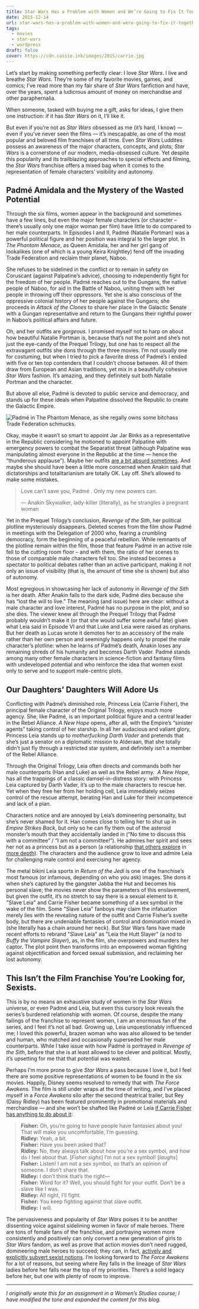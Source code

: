 ```yaml
---
title: Star Wars Has a Problem with Women and We’re Going to Fix It Together
date: 2015-12-14
url: star-wars-has-a-problem-with-women-and-were-going-to-fix-it-together
tags:
  - movies
  - star-wars
  - wordpress
draft: false
cover: https://cdn.cassie.ink/images/2015/carrie.jpg
---
```

Let’s start by making something perfectly clear: I love _Star Wars_. I live and breathe _Star Wars_. They’re some of my favorite movies, games, and comics; I’ve read more than my fair share of _Star Wars_ fanfiction and have, over the years, spent a ludicrous amount of money on merchandise and other paraphernalia.

When someone, tasked with buying me a gift, asks for ideas, I give them one instruction: if it has _Star Wars_ on it, I’ll like it.

But even if you’re not as _Star Wars_ obsessed as me (it’s hard, I know) — even if you’ve never seen the films — it’s inescapable, as one of the most popular and beloved film franchises of all time. Even _Star Wars_ Luddites possess an awareness of the major characters, concepts, and plots; _Star Wars_ is a cornerstone of our modern, media-obsessed culture. Yet despite this popularity and its trailblazing approaches to special effects and filming, the _Star Wars_ franchise offers a mixed bag when it comes to the representation of female characters’ visibility and autonomy.

## Padmé Amidala and the Mystery of the Wasted Potential
Through the six films, women appear in the background and sometimes have a few lines, but even the major female characters (or character – there’s usually only one major woman per film) have little to do compared to her male counterparts. In Episodes I and II, Padmé (Natalie Portman) was a powerful political figure and her position was integral to the larger plot. In _The Phantom Menace_, as Queen Amidala, her and her girl gang of lookalikes (one of which is a young Keira Knightley) fend off the invading Trade Federation and reclaim their planet, Naboo.

She refuses to be sidelined in the conflict or to remain in safety on Coruscant (against Palpatine’s advice), choosing to independently fight for the freedom of her people. Padmé reaches out to the Gungans, the native people of Naboo, for aid in the Battle of Naboo, uniting them with her people in throwing off their oppressors. Yet she is also conscious of the oppressive colonial history of her people against the Gungans; she proceeds in _Attack of the Clones_ to share her place in the Galactic Senate with a Gungan representative and return to the Gungans their rightful power in Naboo’s political affairs and future.

Oh, and her outfits are _gorgeous_. I promised myself not to harp on about how beautiful Natalie Portman is, because that’s not the point and she’s not just the eye-candy of the Prequel Trilogy, but one has to respect all the extravagant outfits she dons through the three movies. I’m not usually one for costuming, but when I tried to pick a favorite dress of Padmé’s I ended with five or ten top contenders that I couldn’t choose between. All of them draw from European and Asian traditions, yet mix in a beautifully cohesive _Star Wars_ fashion. It’s amazing, and they definitely suit both Natalie Portman and the character.

But above all else, Padmé is devoted to public service and democracy, and stands up for these ideals when Palpatine dissolved the Republic to create the Galactic Empire.

![Padmé in The Phantom Menace, as she regally owns some bitchass Trade Federation schmucks.](https://cdn.cassie.ink/images/2015/padme.jpg)

Okay, maybe it wasn’t so smart to appoint Jar Jar Binks as a representative in the Republic considering he motioned to appoint Palpatine with emergency powers to combat the Separatist threat (although Palpatine was manipulating almost everyone in the Republic at the time — hence the “thunderous applause”). Maybe her outfits [are a bit absurd sometimes](http://iharthdarth.livejournal.com/4552.html?page=8). And maybe she should have been a little more concerned when Anakin said that dictatorships and totalitarianism are totally OK. Lay off. She’s allowed to make some mistakes.

> Love can’t save you, Padmé . Only my new powers can.
> 
> — Anakin Skywalker, lady-killer (literally), as he strangles a pregnant woman

Yet in the Prequel Trilogy’s conclusion, _Revenge of the Sith_, her political plotline mysteriously disappears. Deleted scenes from the film show Padmé in meetings with the Delegation of 2000 who, fearing a crumbling democracy, form the beginning of a peaceful rebellion. While remnants of the plotline remain within the film, those that feature Padmé in an active role fell to the cutting room floor – and with them, the ratio of her scenes to those of comparable male characters fell too. She instead becomes a spectator to political debates rather than an active participant, making it not only an issue of visibility (that is, the amount of time she is shown) but also of autonomy.

Most egregious in showcasing her lack of autonomy in _Revenge of the Sith_ is her death. After Anakin falls to the dark side, Padmé dies because she has “lost the will to live.” The meaning (and issue) here are clear: without a male character and love interest, Padmé has no purpose in the plot, and so she dies. The viewer knew all through the Prequel Trilogy that Padmé probably wouldn’t make it (or that she would suffer some awful fate) given what Leia said in Episode VI and that Luke and Leia were raised as orphans. But her death as Lucas wrote it demotes her to an accessory of the male rather than her own person and seemingly happens only to propel the male character’s plotline: when he learns of Padmé’s death, Anakin loses any remaining shreds of his humanity and becomes Darth Vader. Padmé stands among many other female characters in science-fiction and fantasy films with undeveloped potential and who reinforce the idea that women exist only to serve and to support male-centric plots.

## Our Daughters’ Daughters Will Adore Us
Conflicting with Padmé’s diminished role, Princess Leia (Carrie Fisher), the principal female character of the Original Trilogy, enjoys much more agency. She, like Padmé, is an important political figure and a central leader in the Rebel Alliance. _A New Hope_ opens, after all, with the Empire’s “sinister agents” taking control of her starship. In all her audacious and valiant glory, Princess Leia stands up to _motherfucking Darth Vader_ and pretends that she’s just a senator on a diplomatic mission to Alderaan, that she totally didn’t just fly through a restricted star system, and definitely isn’t a member of the Rebel Alliance.

Through the Original Trilogy, Leia often directs and commands both her male counterparts (Han and Luke) as well as the Rebel army.  _A New Hope_, has all the trappings of a classic damsel-in-distress story: with Princess Leia captured by Darth Vader, it’s up to the male characters to rescue her. Yet when they free her from her holding cell, Leia immediately seizes control of the rescue attempt, berating Han and Luke for their incompetence and lack of a plan.

Characters notice and are annoyed by Leia’s domineering personality, but she’s never shamed for it. Han comes close to telling her to shut up in _Empire Strikes Back_, but only so he can fly them out of the asteroid monster’s mouth that they accidentally landed in (“No time to discuss this with a committee” / “I am not a committee!”). He admires her spirit and sees her not as a princess but as a person (a relationship [that others explore](http://decider.com/2015/05/04/han-solo-star-wars-secret-feminist/) in [more depth](https://noblealice.tumblr.com/post/94473568731/ugh-like-there-is-literally-no-canonical-evidence)). The characters and the audience grow to love and admire Leia for challenging male control and exercising her agency.

The metal bikini Leia sports in *Return of the Jedi* is one of the franchise’s most famous (or infamous, depending on who you ask) images. She dons it when she’s captured by the gangster Jabba the Hut and becomes his personal slave; the movies never show the parameters of this enslavement, but given the outfit, it’s no stretch to say there is a sexual element to it. "Slave Leia" and Carrie Fisher became something of a sex symbol in the wake of the film. Some "Slave Leia" fanboys may claim the infatuation merely lies with the revealing nature of the outfit and Carrie Fisher’s svelte body, but there are undeniable fantasies of control and domination mixed in (she literally has a chain around her neck). But Star Wars fans have made recent efforts to rebrand "Slave Leia" as "Leia the Hutt Slayer" (a nod to *Buffy the Vampire Slayer*), as, in the film, she overpowers and murders her captor. The plot point then transforms into an empowered woman fighting against objectification and forced sexual submission, and reclaiming her lost autonomy.

## This Isn’t the Film Franchise You’re Looking for, Sexists.
This is by no means an exhaustive study of women in the _Star Wars_ universe, or even Padmé and Leia, but even this cursory look reveals the series’s burdened relationship with women. Of course, despite the many failings of the franchise to represent women, I am an enormous fan of the series, and I feel it’s not all bad. Growing up, Leia unquestionably influenced me; I loved this powerful, brazen woman who was also allowed to be tender and human, who matched and occasionally superseded her male counterparts. While I take issue with how Padmé is portrayed in _Revenge of the Sith_, before that she is at least allowed to be clever and political. Mostly, it’s upsetting for me that that potential was wasted.

Perhaps I’m more prone to give _Star Wars_ a pass because I love it, but I feel there are some positive representations of women to be found in the six movies. Happily, Disney seems resolved to remedy that with _The Force Awakens_. The film is still under wraps at the time of writing, and I’ve placed myself in a _Force Awakens_ silo after the second theatrical trailer, but Rey (Daisy Ridley) has been featured prominently in promotional materials and merchandise — and she won’t be shafted like Padmé or Leia [if Carrie Fisher has anything to do about it](http://www.interviewmagazine.com/film/daisy-ridley#page2):

> **Fisher:** Oh, you’re going to have people have fantasies about you! That will make you uncomfortable, I’m guessing.  
> **Ridley:** Yeah, a bit.  
> **Fisher:** Have you been asked that?  
> **Ridley:** No, they always talk about how you’re a sex symbol, and how do I feel about that. [_Fisher sighs_] I’m not a sex symbol! [_laughs_]  
> **Fisher:** Listen! I am not a sex symbol, so that’s an opinion of someone. I don’t share that.  
> **Ridley:** I don’t think that’s the right—  
> **Fisher:** Word for it? Well, you should fight for your outfit. Don’t be a slave like I was.  
> **Ridley:** All right, I’ll fight.  
> **Fisher:** You keep fighting against that slave outfit.  
> **Ridley:** I will.

The pervasiveness and popularity of _Star Wars_ poises it to be another dissenting voice against sidelining women in favor of male heroes. There are tons of female fans of the franchise, and portraying women more consistently and positively can only convert a new generation of girls to _Star Wars_ fandom, as well as prove that action movies don’t need rugged, domineering male heroes to succeed; they can, in fact, [actively and explicitly subvert sexist notions](https://www.theguardian.com/commentisfree/2015/may/27/sexists-are-scared-of-mad-max-because-it-is-a-call-to-dismantle-patriarchies). I’m looking forward to _The Force Awakens_ for a lot of reasons, but seeing where Rey falls in the lineage of _Star Wars_ ladies before her falls near the top of my priorities. There’s a solid legacy before her, but one with plenty of room to improve.
___
*I originally wrote this for an assignment in a Women’s Studies course; I have modified the tone and expanded the content for this blog.*